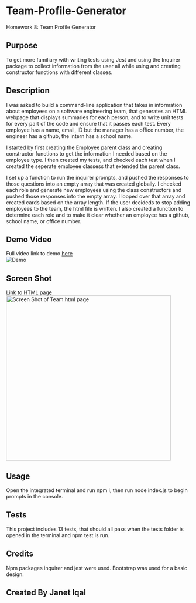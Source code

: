 # Team-Profile-Generator
Homework 8: Team Profile Generator 
## Purpose
To get more familiary with writing tests using Jest and using the Inquirer package to collect information from the user all while using and creating constructor functions with different classes.
## Description
I was asked to build a command-line application that takes in information about employees on a software engineering team, that generates an HTML webpage that displays summaries for each person, and to write unit tests for every part of the code and ensure that it passes each test. Every employee has a name, email, ID but the manager has a office number, the engineer has a github, the intern has a school name.

I started by first creating the Employee parent class and creating constructor functions to get the information I needed based on the employee type. I then created my tests, and checked each test when I created the seperate employee classess that extended the parent class. 

I set up a function to run the inquirer prompts, and pushed the responses to those questions into an empty array that was created globally. I checked each role and generate new employees using the class constructors and pushed those responses into the empty array. I looped over that array and created cards based on the array length. If the user decideds to stop adding employees to the team, the html file is written. I also created a function to determine each role and to make it clear whether an employee has a github, school name, or office number.
## Demo Video
Full video link to demo [here](https://drive.google.com/file/d/1QhFxxcTE3r5BN_iM7odVntN6QSaHYRvM/view?usp=sharing) </br>
![Demo](./images/demo.gif)
## Screen Shot
Link to HTML [page](https://janetiqal.github.io/Team-Profile-Generator/Team.html)</br>
<img width="450" alt="Screen Shot of Team.html page" src="https://user-images.githubusercontent.com/84414488/129618329-8a775736-b7fd-470f-a7fc-90ed31a5c54e.png">

## Usage
Open the integrated terminal and run npm i, then run node index.js to begin prompts in the console. 
## Tests
This project includes 13 tests, that should all pass when the tests folder is opened in the terminal and npm test is run.
## Credits
Npm packages inquirer and jest were used. Bootstrap was used for a basic design.
## Created By Janet Iqal
